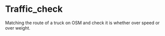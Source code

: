 # Traffic_check
Matching the route of a truck on OSM and check it is whether over speed or over weight.
